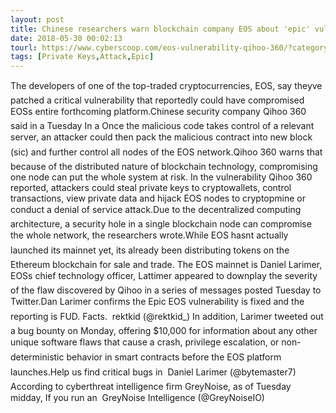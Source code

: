 ```yaml
---
layout: post
title: Chinese researchers warn blockchain company EOS about 'epic' vulnerability in soon-to-launch platform
date: 2018-05-30 00:02:13
tourl: https://www.cyberscoop.com/eos-vulnerability-qihoo-360/?category_news=technology
tags: [Private Keys,Attack,Epic]
---
```

The developers of one of the top-traded cryptocurrencies, EOS, say theyve patched a critical vulnerability that reportedly could have compromised EOSs entire forthcoming platform.Chinese security company Qihoo 360 said in a Tuesday In a Once the malicious code takes control of a relevant server, an attacker could then pack the malicious contract into new block (sic) and further control all nodes of the EOS network.Qihoo 360 warns that because of the distributed nature of blockchain technology, compromising one node can put the whole system at risk. In the vulnerability Qihoo 360 reported, attackers could steal private keys to cryptowallets, control transactions, view private data and hijack EOS nodes to cryptopmine or conduct a denial of service attack.Due to the decentralized computing architecture, a security hole in a single blockchain node can compromise the whole network, the researchers wrote.While EOS hasnt actually launched its mainnet yet, its already been distributing tokens on the Ethereum blockchain for sale and trade. The EOS mainnet is Daniel Larimer, EOSs chief technology officer, Lattimer appeared to downplay the severity of the flaw discovered by Qihoo in a series of messages posted Tuesday to Twitter.Dan Larimer confirms the Epic EOS vulnerability is fixed and the reporting is FUD. Facts.  rektkid (@rektkid_) In addition, Larimer tweeted out a bug bounty on Monday, offering $10,000 for information about any other unique software flaws that cause a crash, privilege escalation, or non-deterministic behavior in smart contracts before the EOS platform launches.Help us find critical bugs in  Daniel Larimer (@bytemaster7) According to cyberthreat intelligence firm GreyNoise, as of Tuesday midday, If you run an  GreyNoise Intelligence (@GreyNoiseIO) 